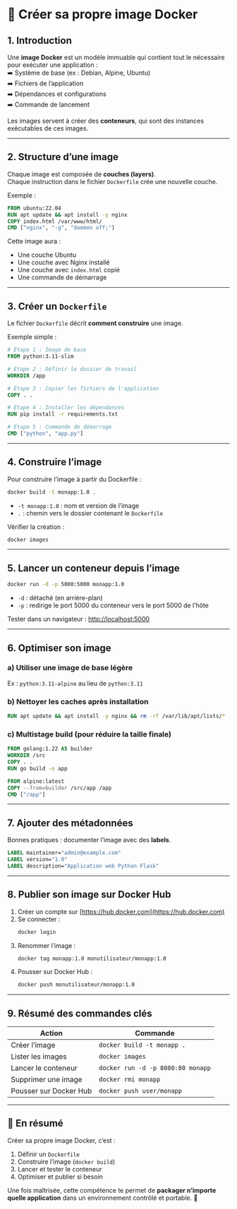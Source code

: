 # 🧱 Créer sa propre image Docker

## 1. Introduction

Une **image Docker** est un modèle immuable qui contient tout le nécessaire pour exécuter une application :  
➡️ Système de base (ex : Debian, Alpine, Ubuntu)  
➡️ Fichiers de l’application  
➡️ Dépendances et configurations  
➡️ Commande de lancement

Les images servent à créer des **conteneurs**, qui sont des instances exécutables de ces images.

---

## 2. Structure d’une image

Chaque image est composée de **couches (layers)**.  
Chaque instruction dans le fichier `Dockerfile` crée une nouvelle couche.

Exemple :  
```Dockerfile
FROM ubuntu:22.04
RUN apt update && apt install -y nginx
COPY index.html /var/www/html/
CMD ["nginx", "-g", "daemon off;"]
```

Cette image aura :
- Une couche Ubuntu
- Une couche avec Nginx installé
- Une couche avec `index.html` copié
- Une commande de démarrage

---

## 3. Créer un `Dockerfile`

Le fichier `Dockerfile` décrit **comment construire** une image.

Exemple simple :
```Dockerfile
# Étape 1 : Image de base
FROM python:3.11-slim

# Étape 2 : Définir le dossier de travail
WORKDIR /app

# Étape 3 : Copier les fichiers de l'application
COPY . .

# Étape 4 : Installer les dépendances
RUN pip install -r requirements.txt

# Étape 5 : Commande de démarrage
CMD ["python", "app.py"]
```

---

## 4. Construire l’image

Pour construire l’image à partir du Dockerfile :
```bash
docker build -t monapp:1.0 .
```

- `-t monapp:1.0` : nom et version de l’image
- `.` : chemin vers le dossier contenant le `Dockerfile`

Vérifier la création :
```bash
docker images
```

---

## 5. Lancer un conteneur depuis l’image

```bash
docker run -d -p 5000:5000 monapp:1.0
```

- `-d` : détaché (en arrière-plan)
- `-p` : redirige le port 5000 du conteneur vers le port 5000 de l’hôte

Tester dans un navigateur : [http://localhost:5000](http://localhost:5000)

---

## 6. Optimiser son image

### a) Utiliser une image de base légère
Ex : `python:3.11-alpine` au lieu de `python:3.11`

### b) Nettoyer les caches après installation
```Dockerfile
RUN apt update && apt install -y nginx && rm -rf /var/lib/apt/lists/*
```

### c) Multistage build (pour réduire la taille finale)
```Dockerfile
FROM golang:1.22 AS builder
WORKDIR /src
COPY . .
RUN go build -o app

FROM alpine:latest
COPY --from=builder /src/app /app
CMD ["/app"]
```

---

## 7. Ajouter des métadonnées

Bonnes pratiques : documenter l’image avec des **labels**.

```Dockerfile
LABEL maintainer="admin@example.com"
LABEL version="1.0"
LABEL description="Application web Python Flask"
```

---

## 8. Publier son image sur Docker Hub

1. Créer un compte sur [https://hub.docker.com](https://hub.docker.com)
2. Se connecter :
   ```bash
   docker login
   ```
3. Renommer l’image :
   ```bash
   docker tag monapp:1.0 monutilisateur/monapp:1.0
   ```
4. Pousser sur Docker Hub :
   ```bash
   docker push monutilisateur/monapp:1.0
   ```

---

## 9. Résumé des commandes clés

| Action | Commande |
|--------|-----------|
| Créer l’image | `docker build -t monapp .` |
| Lister les images | `docker images` |
| Lancer le conteneur | `docker run -d -p 8080:80 monapp` |
| Supprimer une image | `docker rmi monapp` |
| Pousser sur Docker Hub | `docker push user/monapp` |

---

## 🧠 En résumé
Créer sa propre image Docker, c’est :
1. Définir un `Dockerfile`
2. Construire l’image (`docker build`)
3. Lancer et tester le conteneur
4. Optimiser et publier si besoin

Une fois maîtrisée, cette compétence te permet de **packager n’importe quelle application** dans un environnement contrôlé et portable. 🐳
